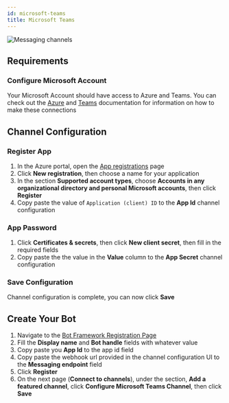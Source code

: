```yaml
---
id: microsoft-teams
title: Microsoft Teams
---
```



![Messaging channels](/img/docs/teams-banner.png)

## Requirements

### Configure Microsoft Account

Your Microsoft Account should have access to Azure and Teams. You can check out the [Azure](https://docs.microsoft.com/en-us/azure/devops/?view=azure-devops) and [Teams](https://docs.microsoft.com/en-us/microsoftteams/) documentation for information on how to make these connections

## Channel Configuration

### Register App

1. In the Azure portal, open the [App registrations](https://portal.azure.com#blade/Microsoft_AAD_RegisteredApps/ApplicationsListBlade) page
1. Click **New registration**, then choose a name for your application
1. In the section **Supported account types**, choose **Accounts in any organizational directory and personal Microsoft accounts**, then click **Register**
1. Copy paste the value of `Application (client) ID` to the **App Id** channel configuration

### App Password

1. Click **Certificates & secrets**, then click **New client secret**, then fill in the required fields
1. Copy paste the the value in the **Value** column to the **App Secret** channel configuration

### Save Configuration

Channel configuration is complete, you can now click **Save**

## Create Your Bot

1. Navigate to the [Bot Framework Registration Page](https://dev.botframework.com/bots/new)
1. Fill the **Display name** and **Bot handle** fields with whatever value
1. Copy paste you **App Id** to the app id field
1. Copy paste the webhook url provided in the channel configuration UI to the **Messaging endpoint** field
1. Click **Register**
1. On the next page (**Connect to channels**), under the section, **Add a featured channel**, click **Configure Microsoft Teams Channel**, then click **Save**
